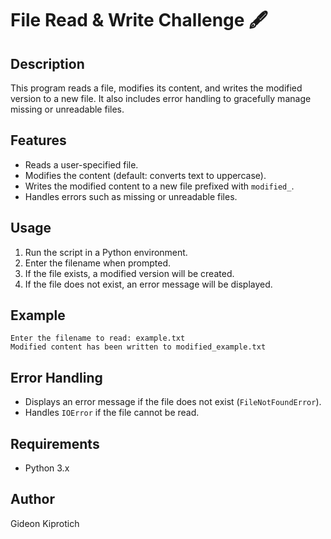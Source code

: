 # File Read & Write Challenge 🖋️

## Description
This program reads a file, modifies its content, and writes the modified version to a new file. It also includes error handling to gracefully manage missing or unreadable files.

## Features
- Reads a user-specified file.
- Modifies the content (default: converts text to uppercase).
- Writes the modified content to a new file prefixed with `modified_`.
- Handles errors such as missing or unreadable files.

## Usage
1. Run the script in a Python environment.
2. Enter the filename when prompted.
3. If the file exists, a modified version will be created.
4. If the file does not exist, an error message will be displayed.

## Example
```
Enter the filename to read: example.txt
Modified content has been written to modified_example.txt
```

## Error Handling
- Displays an error message if the file does not exist (`FileNotFoundError`).
- Handles `IOError` if the file cannot be read.

## Requirements
- Python 3.x

## Author
Gideon Kiprotich

